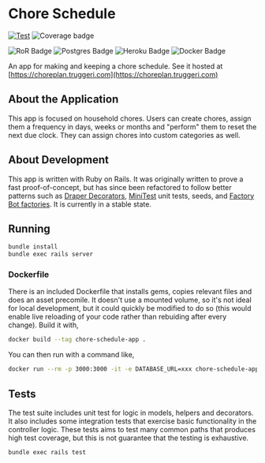 # Chore Schedule

[![Test](https://github.com/truggeri/chore-schedule/actions/workflows/ruby.yml/badge.svg)](https://github.com/truggeri/chore-schedule/actions/workflows/ruby.yml)
![Coverage badge](https://img.shields.io/badge/coverage-92%25-brightgreen.svg)

![RoR Badge](https://img.shields.io/badge/-Ruby_On_Rails-b32424?style=flat&labelColor=cc0000&logo=ruby-on-rails&logoColor=white)
![Postgres Badge](https://img.shields.io/badge/-PostgreSQL-426078?style=flat&labelColor=336791&logo=postgresql&logoColor=white)
![Heroku Badge](https://img.shields.io/badge/-Heroku-45197f?style=flat&labelColor=430098&logo=heroku&logoColor=white)
![Docker Badge](https://img.shields.io/badge/-Docker-4b99d4?style=flat&labelColor=2496ED&logo=docker&logoColor=white)

An app for making and keeping a chore schedule. See it hosted at [https://choreplan.truggeri.com](https://choreplan.truggeri.com)

## About the Application

This app is focused on household chores. Users can create chores, assign them a frequency in days, weeks or months and "perform" them to reset the next due clock. They can assign chores into custom categories as well.

## About Development

This app is written with Ruby on Rails. It was originally written to prove a fast proof-of-concept, but has since been refactored to follow better patterns such as [Draper Decorators](https://github.com/drapergem/draper), [MiniTest](https://guides.rubyonrails.org/testing.html) unit tests, seeds, and [Factory Bot factories](https://github.com/thoughtbot/factory_bot_rails). It is currently in a stable state.

## Running

```bash
bundle install
bundle exec rails server
```

### Dockerfile

There is an included Dockerfile that installs gems, copies relevant files and does an asset precomile. It doesn't use a mounted volume, so it's not ideal for local development, but it could quickly be modified to do so (this would enable live reloading of your code rather than rebuiding after every change). Build it with,

```bash
docker build --tag chore-schedule-app .
```

You can then run with a command like,

```bash
docker run --rm -p 3000:3000 -it -e DATABASE_URL=xxx chore-schedule-app:latest
```

## Tests

The test suite includes unit test for logic in models, helpers and decorators. It also includes some integration tests that exercise basic functionality in the controller logic. These tests aims to test many common paths that produces high test coverage, but this is not guarantee that the testing is exhaustive.

```bash
bundle exec rails test
```
